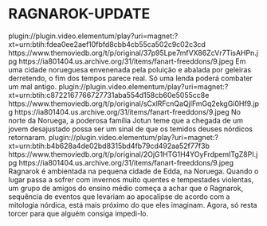 # RAGNAROK-UPDATE

<item>
<title>[COLOR silver][B] RAGNAROK 1º TEMPORADA [/COLOR][/B][COLOR yellow]  FULL HD  [B][/COLOR][/B]</title>
<link>plugin://plugin.video.elementum/play?uri=magnet:?xt=urn:btih:fdea0ee2aef10fbfd8cbb4cb55ca502c9c02c3cd</link>
<thumbnail>https://www.themoviedb.org/t/p/original/37p95Lpe7mfVX86ZcVr7TisAHPn.jpg</thumbnail>
<fanart>https://ia801404.us.archive.org/31/items/fanart-freeddons/9.jpeg</fanart>
<info>Em uma cidade norueguesa envenenada pela poluição e abalada por geleiras derretendo, o fim dos tempos parece real. Só uma lenda poderá combater um mal antigo.</info>
</item>

<item>
<title>[COLOR silver][B] RAGNAROK 2º TEMPORADA [/COLOR][/B][COLOR yellow]  FULL HD  [B][/COLOR][/B]</title>
<link>plugin://plugin.video.elementum/play?uri=magnet:?xt=urn:btih:c8722167766727731aba554d158cb60e5055cc8e</link>
<thumbnail>https://www.themoviedb.org/t/p/original/sCxlRFcnQaQjlFmGq2ekgGi0Hf9.jpg</thumbnail>
<fanart>https://ia801404.us.archive.org/31/items/fanart-freeddons/9.jpeg</fanart>
<info> No norte da Noruega, a poderosa família Jotun teme que a chegada de um jovem desajustado possa ser um sinal de que os temidos deuses nórdicos retornaram.</info>
</item>

<item>
<title>[COLOR silver][B] RAGNAROK 3º TEMPORADA [/COLOR][/B][COLOR yellow]  FULL HD  [B][/COLOR][/B]</title>
<link>plugin://plugin.video.elementum/play?uri=magnet:?xt=urn:btih:b4b628a4de02bd8315bd4fb79cd492aa52f77f3b</link>
<thumbnail>https://www.themoviedb.org/t/p/original/2OjG1HTG1H4YOyFrdpemITgZ8PI.jpg</thumbnail>
<fanart>https://ia801404.us.archive.org/31/items/fanart-freeddons/9.jpeg</fanart>
<info>Ragnarok é ambientada na pequena cidade de Edda, na Noruega. Quando o lugar passa a sofrer com invernos muito quentes e tempestades violentas, um grupo de amigos do ensino médio começa a achar que o Ragnarok, sequência de eventos que levariam ao apocalipse de acordo com a mitologia nórdica, está mais próximo do que eles imaginam. Agora, só resta torcer para que alguém consiga impedi-lo.</info>
</item>


